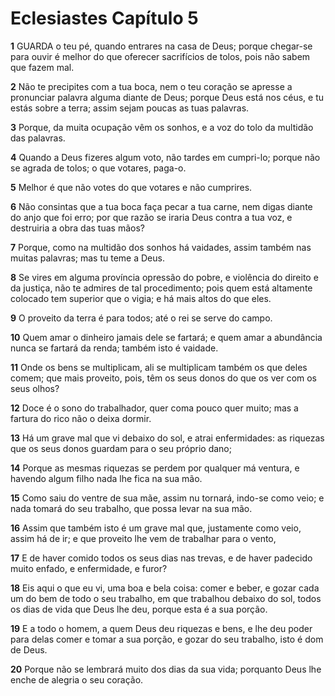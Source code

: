 # Eclesiastes Capítulo 5

**1** 	GUARDA o teu pé, quando entrares na casa de Deus; porque chegar-se para ouvir é melhor do que oferecer sacrifícios de tolos, pois não sabem que fazem mal.

**2** 	Não te precipites com a tua boca, nem o teu coração se apresse a pronunciar palavra alguma diante de Deus; porque Deus está nos céus, e tu estás sobre a terra; assim sejam poucas as tuas palavras.

**3** 	Porque, da muita ocupação vêm os sonhos, e a voz do tolo da multidão das palavras.

**4** 	Quando a Deus fizeres algum voto, não tardes em cumpri-lo; porque não se agrada de tolos; o que votares, paga-o.

**5** 	Melhor é que não votes do que votares e não cumprires.

**6** 	Não consintas que a tua boca faça pecar a tua carne, nem digas diante do anjo que foi erro; por que razão se iraria Deus contra a tua voz, e destruiria a obra das tuas mãos?

**7** 	Porque, como na multidão dos sonhos há vaidades, assim também nas muitas palavras; mas tu teme a Deus.

**8** 	Se vires em alguma província opressão do pobre, e violência do direito e da justiça, não te admires de tal procedimento; pois quem está altamente colocado tem superior que o vigia; e há mais altos do que eles.

**9** 	O proveito da terra é para todos; até o rei se serve do campo.

**10** 	Quem amar o dinheiro jamais dele se fartará; e quem amar a abundância nunca se fartará da renda; também isto é vaidade.

**11** 	Onde os bens se multiplicam, ali se multiplicam também os que deles comem; que mais proveito, pois, têm os seus donos do que os ver com os seus olhos?

**12** 	Doce é o sono do trabalhador, quer coma pouco quer muito; mas a fartura do rico não o deixa dormir.

**13** 	Há um grave mal que vi debaixo do sol, e atrai enfermidades: as riquezas que os seus donos guardam para o seu próprio dano;

**14** 	Porque as mesmas riquezas se perdem por qualquer má ventura, e havendo algum filho nada lhe fica na sua mão.

**15** 	Como saiu do ventre de sua mãe, assim nu tornará, indo-se como veio; e nada tomará do seu trabalho, que possa levar na sua mão.

**16** 	Assim que também isto é um grave mal que, justamente como veio, assim há de ir; e que proveito lhe vem de trabalhar para o vento,

**17** 	E de haver comido todos os seus dias nas trevas, e de haver padecido muito enfado, e enfermidade, e furor?

**18** 	Eis aqui o que eu vi, uma boa e bela coisa: comer e beber, e gozar cada um do bem de todo o seu trabalho, em que trabalhou debaixo do sol, todos os dias de vida que Deus lhe deu, porque esta é a sua porção.

**19** 	E a todo o homem, a quem Deus deu riquezas e bens, e lhe deu poder para delas comer e tomar a sua porção, e gozar do seu trabalho, isto é dom de Deus.

**20** 	Porque não se lembrará muito dos dias da sua vida; porquanto Deus lhe enche de alegria o seu coração.

